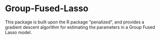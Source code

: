# Group-Fused-Lasso
This package is built upon the R package "penalized", and provides a gradient descent algorithm for estimating the parameters in a Group Fused Lasso model.

